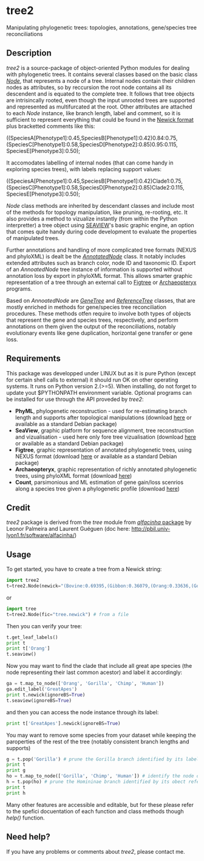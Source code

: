 # tree2
Manipulating phylogenetic trees: topologies, annotations, gene/species tree reconciliations

Description
-----------

*tree2* is a source-package of object-oriented Python modules for dealing with phylogenetic trees. It contains several classes based on the basic class [*Node*](https://github.com/flass/tree2/blob/master/Node.py), that represents a node of a tree. Internal nodes contain their children nodes as attributes, so by reccursion the root node contains all its descendent and is equated to the complete tree. It follows that tree objects are intrisincally rooted, even though the input unrooted trees are supported and represented as multifurcated at the root. Other attributes are attached to each *Node* instance, like branch length, label and comment, so it is sufficient to represent everything that could be found in the [Newick format](http://evolution.genetics.washington.edu/phylip/newicktree.html) plus bracketted comments like this:

((SpeciesA[Phenotype1]:0.45,SpeciesB[Phenotype1]:0.42)0.84:0.75,(SpeciesC[Phenotype1]:0.58,SpeciesD[Phenotype2]:0.85)0.95:0.115, SpeciesE[Phenotype3]:0.50);

It accomodates labelling of internal nodes (that can come handy in exploring species trees), with labels replacing support values:

((SpeciesA[Phenotype1]:0.45,SpeciesB[Phenotype1]:0.42)Clade1:0.75,(SpeciesC[Phenotype1]:0.58,SpeciesD[Phenotype2]:0.85)Clade2:0.115, SpeciesE[Phenotype3]:0.50);

*Node* class methods are inherited by descendant classes and include most of the methods for topology manipulation, like pruning, re-rooting, etc. It also provides a method to vizualize instantly (from within the Python interpretter) a tree object using [SEAVIEW](http://doua.prabi.fr/software/seaview)'s basic graphic engine, an option that comes quite handy during code development to evaluate the properties of manipulated trees.

Further annotations and handling of more complicated tree formats (NEXUS and phyloXML) is dealt be the [*AnnotatedNode*](https://github.com/flass/tree2/blob/master/AnnotatedNode.py) class. It notably includes extended attributes such as branch color, node ID and taxonomic ID. Export of an *AnnoatedNode* tree instance of information is supported without annotation loss by export in phyloXML format. This allows smarter graphic representation of a tree through an external call to [Figtree](http://tree.bio.ed.ac.uk/software/figtree/) or [Archaeopteryx](https://sites.google.com/site/cmzmasek/home/software/archaeopteryx) programs.

Based on *AnnoatedNode* are [*GeneTree*](https://github.com/flass/tree2/blob/master/GeneTree.py) and [*ReferenceTree*](https://github.com/flass/tree2/blob/master/ReferenceTree.py) classes, that are mostly enriched in methods for gene/species tree reconciliation procedures. These methods otfen require to involve both types of objects that represent the gene and species trees, respectively, and perform annotations on them given the output of the reconciliations, notably evolutionary events like gene duplication, horizontal gene transfer or gene loss.


Requirements 
------------

This package was developped under LINUX but as it is pure Python (except for certain shell calls to external) it should run OK on other operating systems. It runs on Python version 2.(>=5).
When installing, do not forget to update yout $PYTHONPATH environment variable.
Optional programs can be installed for use through the API proveded by *tree2*:
- **PhyML**, phylogenetic reconstruction - used for re-estimating branch length and supports after topological manipulations (download [here](http://www.atgc-montpellier.fr/phyml/binaries.php) or available as a standard Debian package)
- **SeaView**, graphic platform for sequence alignment, tree reconstruction and vizualisation - used here only fore tree vizualisation (download [here](http://doua.prabi.fr/software/seaview) or available as a standard Debian package)
- **Figtree**,  graphic representation of annotated phylogenetic trees, using NEXUS format (download [here](http://tree.bio.ed.ac.uk/software/figtree/) or available as a standard Debian package)
- **Archaeopteryx**, graphic representation of richly annotated phylogenetic trees, using phyloXML format (download [here](https://sites.google.com/site/cmzmasek/home/software/archaeopteryx))
- **Count**, parsimonious and ML estimation of gene gain/loss scenrios along a species tree given a phylogenetic profile (download [here](http://www.iro.umontreal.ca/~csuros/gene_content/count.html))

Credit
------

*tree2* package is derived from the *tree* module from [*alfacinha* package](https://github.com/leonorpalmeira/alfacinha) by Leonor Palmeira and Laurent Guéguen (doc here: http://pbil.univ-lyon1.fr/software/alfacinha/)


Usage
-----

To get started, you have to create a tree from a Newick string:

```python
import tree2
t=tree2.Node(newick="(Bovine:0.69395,(Gibbon:0.36079,(Orang:0.33636,(Gorilla:0.17147,(Chimp:0.19268, Human:0.11927)0.89:0.08386)0.94:0.06124)0.94:0.15057)0.90:0.54939,Mouse:1.21460)0.86:0.10;") # typped in
```
or
```python
import tree
t=tree2.Node(fic="tree.newick") # from a file
```

Then you can verify your tree:
```python
t.get_leaf_labels()
print t
print t['Orang']
t.seaview()
```

Now you may want to find the clade that include all great ape species (the node representing their last common acestor) and label it accordingly:
```python
ga = t.map_to_node(['Orang', 'Gorilla', 'Chimp', 'Human'])
ga.edit_label('GreatApes')
print t.newick(ignoreBS=True)
t.seaview(ignoreBS=True)
```
and then you can access the node instance through its label:
```python
print t['GreatApes'].newick(ignoreBS=True)
```

You may want to remove some species from your dataset while keeping the paroperties of the rest of the tree (notably consistent branch lengths and supports)

```python
g = t.pop('Gorilla') # prune the Gorilla branch identified by its label
print t
print g
ho = t.map_to_node(['Gorilla', 'Chimp', 'Human']) # identify the node of the Homininae clade
h = t.pop(ho) # prune the Homininae branch identified by its obect reference
print t
print h
```

Many other features are accessible and editable, but for these please refer to the spefici docuentation of each function and class methods though *help()* function.

Need help?
-----------

If you have any problems or comments about *tree2*, please contact me.
